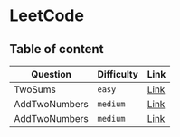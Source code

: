# LeetCode


## Table of content

Question|Difficulty|Link
----|----|----
TwoSums|`easy`|[Link](https://github.com/mschoeffel/LeetCode/tree/master/TwoSums)
AddTwoNumbers|`medium`|[Link](https://github.com/mschoeffel/LeetCode/tree/master/AddTwoNumbers)
AddTwoNumbers|`medium`|[Link](https://github.com/mschoeffel/LeetCode/tree/master/LongestSubstringWithoutRepeatingCharacters)